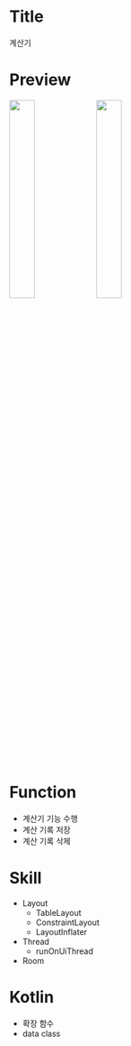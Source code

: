 # Title
계산기

# Preview
<img src="https://user-images.githubusercontent.com/74343321/130707797-a7bacf7d-64d0-454a-a46c-33501721a001.png" width="30%"/> <img src="https://user-images.githubusercontent.com/74343321/130707829-08d221b3-d077-4df3-8f6b-979137618ac2.png" width="30%"/>

# Function
 * 계산기 기능 수행
 * 계산 기록 저장
 * 계산 기록 삭제

# Skill
 * Layout
   * TableLayout
   * ConstraintLayout
   * LayoutInflater
 * Thread
   * runOnUiThread
 * Room

# Kotlin
 * 확장 함수
 * data class
